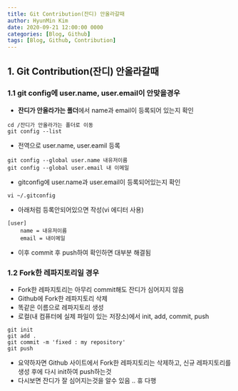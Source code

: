 ```yaml
---
title: Git Contribution(잔디) 안올라갈때
author: HyunMin Kim
date: 2020-09-21 12:00:00 0000
categories: [Blog, Github]
tags: [Blog, Github, Contribution]
---
```



## 1. Git Contribution(잔디) 안올라갈때
### 1.1 git config에 user.name, user.email이 안맞을경우
-  **잔디가 안올라가는 폴더**에서 name과 email이 등록되어 있는지 확인
```
cd /잔디가 안올라가는 폴더로 이동
git config --list
```

- 전역으로 user.name, user.eamil 등록
```
git config --global user.name 내유저이름
git config --global user.email 내 이메일
```

- gitconfig에 user.name과 user.email이 등록되어있는지 확인
```
vi ~/.gitconfig
```

- 아래처럼 등록안되어있으면 작성(vi 에디터 사용)
```
[user]
    name = 내유저이름
    email = 내이메일
```

- 이후 commit 후 push하여 확인하면 대부분 해결됨

### 1.2 Fork한 레파지토리일 경우
- Fork한 레파지토리는 아무리 commit해도 잔디가 심어지지 않음
- Github에 Fork한 레파지토리 삭제
- 똑같은 이름으로 레파지토리 생성
- 로컬(내 컴퓨터에 실제 파일이 있는 저장소)에서 init, add, commit, push
``` 
git init
git add .
git commit -m 'fixed : my repository'
git push
```
- 요약하자면 Github 사이트에서 Fork한 레파지토리는 삭제하고, 신규 레파지토리를 생성 후에 다시 init하여 push하는것
- 다시보면 잔디가 잘 심어지는것을 알수 있음 .. 휴 다행
